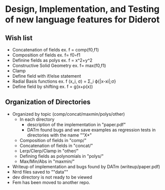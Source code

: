 #  Design, Implementation, and Testing of new language features for Diderot
## Wish list
* Concatenation of fields     ex. f = comp(f0,f1)
* Composition of fields	      ex. f= f0◦f1
* Definine fields as polys    ex. f = x^2+y^2
* Constructive Solid Geometry ex. f= max(f0,f1)
* Clamp
* Define field with if/else statement
* Radial Basis functions    ex. f (x_i, σ) = Σ_i ϕ{|x-xi|;σ}
* Define field by shifting  ex. f = g(x+p(x))

## Organization of Directories
*  Organized by topic (comp/concat/maxmin/polys/other)
	- In each directory 
		* description of the implementation in "paper.pdf" 
		* DATm found bugs  and we save examples as regression tests in directories with the name ""X*"
	- Composition of fields in  "comp/"
	-  Concatenation of fields  in "concat/"
	- Lerp/Clerp/Clamp  in "other/"	
	- Defining fields as polynomials in "polys/"	
	- Max/Min/Abs  in  "maxmin/"
* Writeup of implementation and bugs found by DATm (writeup/paper.pdf)
* Nrrd files saved to ""data""
* dev directory is not ready to be viewed
* Fem has been moved to another repo.
